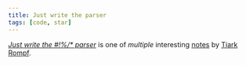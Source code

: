 ```yaml
---
title: Just write the parser
tags: [code, star]
---
```

*[Just write the #!%/* parser](https://tiarkrompf.github.io/notes/?/just-write-the-parser/)* is one of *multiple* interesting [notes](https://tiarkrompf.github.io/notes/) by [Tiark Rompf](https://tiarkrompf.github.io/).




